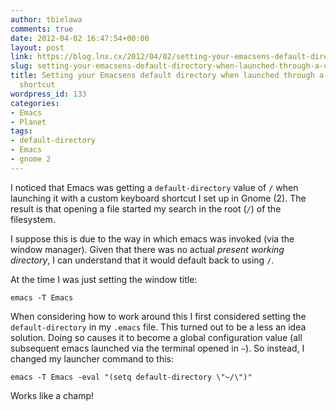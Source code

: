 ```yaml
---
author: tbielawa
comments: true
date: 2012-04-02 16:47:54+00:00
layout: post
link: https://blog.lnx.cx/2012/04/02/setting-your-emacsens-default-directory-when-launched-through-a-custom-keyboard-shortcut/
slug: setting-your-emacsens-default-directory-when-launched-through-a-custom-keyboard-shortcut
title: Setting your Emacsens default directory when launched through a custom keyboard
  shortcut
wordpress_id: 133
categories:
- Emacs
- Planet
tags:
- default-directory
- Emacs
- gnome 2
---
```


I noticed that Emacs was getting a `default-directory` value of `/` when launching it with a custom keyboard shortcut I set up in Gnome (2). The result is that opening a file started my search in the root (`/`) of the filesystem.

I suppose this is due to the way in which emacs was invoked (via the window manager). Given that there was no actual _present working directory_, I can understand that it would default back to using `/`.

At the time I was just setting the window title:

    
    emacs -T Emacs


When considering how to work around this I first considered setting the `default-directory` in my `.emacs` file. This turned out to be a less an idea solution. Doing so causes it to become a global configuration value (all subsequent emacs launched via the terminal opened in `~`). So instead, I changed my launcher command to this:

    
    emacs -T Emacs -eval "(setq default-directory \"~/\")"


Works like a champ!
